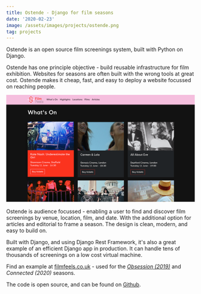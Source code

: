 ```yaml
---
title: Ostende - Django for film seasons
date: '2020-02-23'
image: /assets/images/projects/ostende.png
tag: projects
---
```


Ostende is an open source film screenings system, built with Python on Django.

Ostende has one principle objective - build reusable infrastructure for film exhibition. Websites for seasons are often built with the wrong tools at great cost. Ostende makes it cheap, fast, and easy to deploy a website focussed on reaching people.

![image](/assets/images/projects/ostende.png)

Ostende is audience focussed - enabling a user to find and discover film screenings by venue, location, film, and date. With the additional option for articles and editorial to frame a season. The design is clean, modern, and easy to build on.

Built with Django, and using Django Rest Framework, it's also a great example of an efficient Django app in production. It can handle tens of thousands of screenings on a low cost virtual machine.

Find an example at [filmfeels.co.uk](https://filmfeels.co.uk) - used for the [_Obsession (2019)_](/film-feels-website) and _Connected (2020)_ seasons.

The code is open source, and can be found on [Github](https://github.com/AndyRae/ostende).
